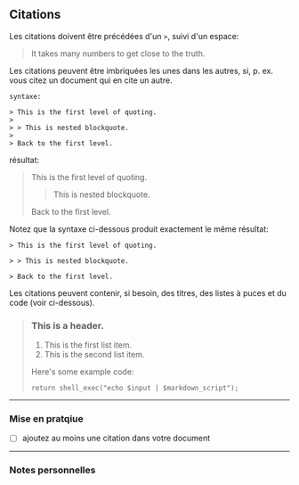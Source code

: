 ## Citations

Les citations doivent être précédées d'un `>`, suivi d'un espace:

> It takes many numbers to get close to the truth.

Les citations peuvent être imbriquées les unes dans les autres, si, p. ex. vous citez un document qui en cite un autre.

    syntaxe:

    > This is the first level of quoting.
    >
    > > This is nested blockquote.
    >
    > Back to the first level.

résultat:   

> This is the first level of quoting.
>
> > This is nested blockquote.
>
> Back to the first level.

Notez que la syntaxe ci-dessous produit exactement le même résultat:

    > This is the first level of quoting.

    > > This is nested blockquote.

    > Back to the first level.


Les citations peuvent contenir, si besoin, des titres, des listes à puces et du code (voir ci-dessous).

> ### This is a header.
>
> 1.   This is the first list item.
> 2.   This is the second list item.
>
> Here's some example code:
>
>     return shell_exec("echo $input | $markdown_script");

---

### Mise en pratqiue

- [ ] ajoutez au moins une citation dans votre document

---

### Notes personnelles
